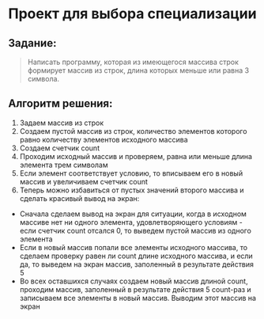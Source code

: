 # Проект для выбора специализации 
## Задание:
> Написать программу, которая из имеющегося массива строк формирует массив из строк, длина которых меньше или равна 3 символа.
## Алгоритм решения:
1. Задаем массив из строк
2. Создаем пустой массив из строк, количество элементов которого равно количеству элементов исходного массива
3. Создаем счетчик count
4. Проходим исходный массив и проверяем, равна или меньше длина элемента трем символам
5. Если элемент соответствует условию, то вписываем его в новый массив и увеличиваем счетчик count
6. Теперь можно избавиться от пустых значений второго массива и сделать красивый вывод на экран:
* Сначала сделаем вывод на экран для ситуации, когда в исходном массиве нет ни одного элемента, удовлетворяющего условиям - если счетчик count отсался 0, то выведем пустой массив из одного элемента
* Если в новый массив попали все элементы исходного массива, то сделаем проверку равен ли count длине исходного массива, и если да, то выведем на экран массив, заполенный в результате действия 5
* Во всех оставшихся случаях создаем новый массив длиной count, проходим массив, заполенный в результате действия 5 count-раз и записываем все элементы в новый массив. Выводим этот массив на экран